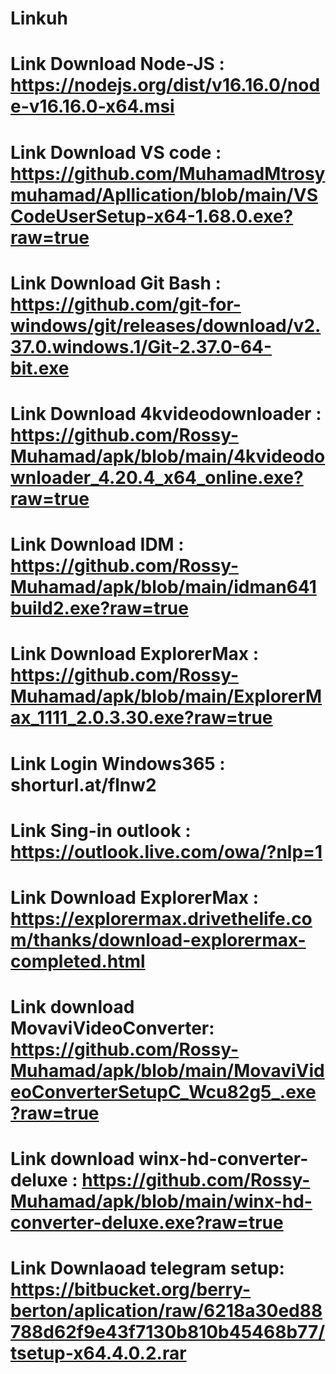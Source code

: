 # Linkuh
# Link Download Node-JS  : https://nodejs.org/dist/v16.16.0/node-v16.16.0-x64.msi

# Link Download VS code  : https://github.com/MuhamadMtrosymuhamad/Apllication/blob/main/VSCodeUserSetup-x64-1.68.0.exe?raw=true

# Link Download Git Bash : https://github.com/git-for-windows/git/releases/download/v2.37.0.windows.1/Git-2.37.0-64-bit.exe

# Link Download 4kvideodownloader : https://github.com/Rossy-Muhamad/apk/blob/main/4kvideodownloader_4.20.4_x64_online.exe?raw=true

# Link Download IDM : https://github.com/Rossy-Muhamad/apk/blob/main/idman641build2.exe?raw=true

# Link Download ExplorerMax : https://github.com/Rossy-Muhamad/apk/blob/main/ExplorerMax_1111_2.0.3.30.exe?raw=true

# Link Login Windows365 : shorturl.at/flnw2

# Link Sing-in outlook    : https://outlook.live.com/owa/?nlp=1

# Link Download ExplorerMax : https://explorermax.drivethelife.com/thanks/download-explorermax-completed.html

# Link download MovaviVideoConverter: https://github.com/Rossy-Muhamad/apk/blob/main/MovaviVideoConverterSetupC_Wcu82g5_.exe?raw=true

# Link download winx-hd-converter-deluxe : https://github.com/Rossy-Muhamad/apk/blob/main/winx-hd-converter-deluxe.exe?raw=true

# Link Downlaoad telegram setup: https://bitbucket.org/berry-berton/aplication/raw/6218a30ed88788d62f9e43f7130b810b45468b77/tsetup-x64.4.0.2.rar
